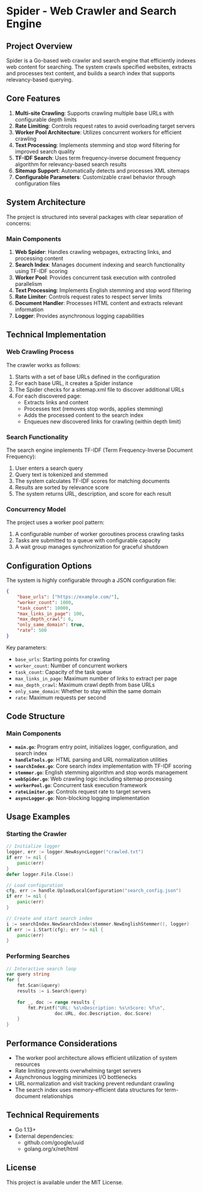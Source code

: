 # Spider - Web Crawler and Search Engine

## Project Overview

Spider is a Go-based web crawler and search engine that efficiently indexes web content for searching. The system crawls specified websites, extracts and processes text content, and builds a search index that supports relevancy-based querying.

## Core Features

1. **Multi-site Crawling**: Supports crawling multiple base URLs with configurable depth limits
2. **Rate Limiting**: Controls request rates to avoid overloading target servers
3. **Worker Pool Architecture**: Utilizes concurrent workers for efficient crawling
4. **Text Processing**: Implements stemming and stop word filtering for improved search quality
5. **TF-IDF Search**: Uses term frequency-inverse document frequency algorithm for relevancy-based search results
6. **Sitemap Support**: Automatically detects and processes XML sitemaps
7. **Configurable Parameters**: Customizable crawl behavior through configuration files

## System Architecture

The project is structured into several packages with clear separation of concerns:

### Main Components

1. **Web Spider**: Handles crawling webpages, extracting links, and processing content
2. **Search Index**: Manages document indexing and search functionality using TF-IDF scoring
3. **Worker Pool**: Provides concurrent task execution with controlled parallelism
4. **Text Processing**: Implements English stemming and stop word filtering
5. **Rate Limiter**: Controls request rates to respect server limits
6. **Document Handler**: Processes HTML content and extracts relevant information
7. **Logger**: Provides asynchronous logging capabilities

## Technical Implementation

### Web Crawling Process

The crawler works as follows:

1. Starts with a set of base URLs defined in the configuration
2. For each base URL, it creates a Spider instance
3. The Spider checks for a sitemap.xml file to discover additional URLs
4. For each discovered page:
   - Extracts links and content
   - Processes text (removes stop words, applies stemming)
   - Adds the processed content to the search index
   - Enqueues new discovered links for crawling (within depth limit)

### Search Functionality

The search engine implements TF-IDF (Term Frequency-Inverse Document Frequency):

1. User enters a search query
2. Query text is tokenized and stemmed
3. The system calculates TF-IDF scores for matching documents
4. Results are sorted by relevance score
5. The system returns URL, description, and score for each result

### Concurrency Model

The project uses a worker pool pattern:

1. A configurable number of worker goroutines process crawling tasks
2. Tasks are submitted to a queue with configurable capacity
3. A wait group manages synchronization for graceful shutdown

## Configuration Options

The system is highly configurable through a JSON configuration file:

```json
{
    "base_urls": ["https://example.com/"],
    "worker_count": 1000,
    "task_count": 10000,
    "max_links_in_page": 100,
    "max_depth_crawl": 6,
    "only_same_domain": true,
    "rate": 500
}
```

Key parameters:
- `base_urls`: Starting points for crawling
- `worker_count`: Number of concurrent workers
- `task_count`: Capacity of the task queue
- `max_links_in_page`: Maximum number of links to extract per page
- `max_depth_crawl`: Maximum crawl depth from base URLs
- `only_same_domain`: Whether to stay within the same domain
- `rate`: Maximum requests per second

## Code Structure

### Main Components

- **`main.go`**: Program entry point, initializes logger, configuration, and search index
- **`handleTools.go`**: HTML parsing and URL normalization utilities
- **`searchIndex.go`**: Core search index implementation with TF-IDF scoring
- **`stemmer.go`**: English stemming algorithm and stop words management
- **`webSpider.go`**: Web crawling logic including sitemap processing
- **`workerPool.go`**: Concurrent task execution framework
- **`rateLimiter.go`**: Controls request rate to target servers
- **`asyncLogger.go`**: Non-blocking logging implementation

## Usage Examples

### Starting the Crawler

```go
// Initialize logger
logger, err := logger.NewAsyncLogger("crawled.txt")
if err != nil {
    panic(err)
}
defer logger.File.Close()

// Load configuration
cfg, err := handle.UploadLocalConfiguration("search_config.json")
if err != nil {
    panic(err)
}

// Create and start search index
i := searchIndex.NewSearchIndex(stemmer.NewEnglishStemmer(), logger)
if err := i.Start(cfg); err != nil {
    panic(err)
}
```

### Performing Searches

```go
// Interactive search loop
var query string
for {
    fmt.Scan(&query)
    results := i.Search(query)
    
    for _, doc := range results {
        fmt.Printf("URL: %s\nDescription: %s\nScore: %f\n", 
                  doc.URL, doc.Description, doc.Score)
    }
}
```

## Performance Considerations

- The worker pool architecture allows efficient utilization of system resources
- Rate limiting prevents overwhelming target servers
- Asynchronous logging minimizes I/O bottlenecks
- URL normalization and visit tracking prevent redundant crawling
- The search index uses memory-efficient data structures for term-document relationships

## Technical Requirements

- Go 1.13+
- External dependencies:
  - github.com/google/uuid
  - golang.org/x/net/html

## License

This project is available under the MIT License.